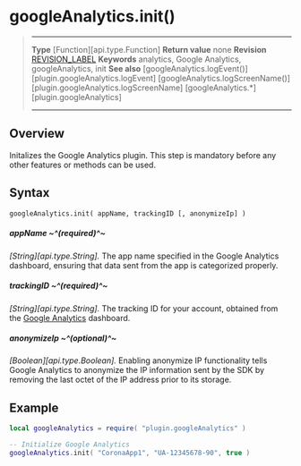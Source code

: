 # googleAnalytics.init()

> --------------------- ------------------------------------------------------------------------------------------
> __Type__              [Function][api.type.Function]
> __Return value__      none
> __Revision__          [REVISION_LABEL](REVISION_URL)
> __Keywords__          analytics, Google Analytics, googleAnalytics, init
> __See also__          [googleAnalytics.logEvent()][plugin.googleAnalytics.logEvent]
>						[googleAnalytics.logScreenName()][plugin.googleAnalytics.logScreenName]
>						[googleAnalytics.*][plugin.googleAnalytics]
> --------------------- ------------------------------------------------------------------------------------------


## Overview

Initalizes the Google Analytics plugin. This step is mandatory before any other features or methods can be used.


## Syntax

	googleAnalytics.init( appName, trackingID [, anonymizeIp] )

##### appName ~^(required)^~
_[String][api.type.String]._ The app name specified in the Google Analytics dashboard, ensuring that data sent from the app is categorized properly.

##### trackingID ~^(required)^~
_[String][api.type.String]._ The tracking ID for your account, obtained from the [Google Analytics](https://analytics.google.com) dashboard.

##### anonymizeIp ~^(optional)^~
_[Boolean][api.type.Boolean]._ Enabling anonymize IP functionality tells Google Analytics to anonymize the IP information sent by the SDK by removing the last octet of the IP address prior to its storage.


## Example

``````lua
local googleAnalytics = require( "plugin.googleAnalytics" )

-- Initialize Google Analytics
googleAnalytics.init( "CoronaApp1", "UA-12345678-90", true )
``````
